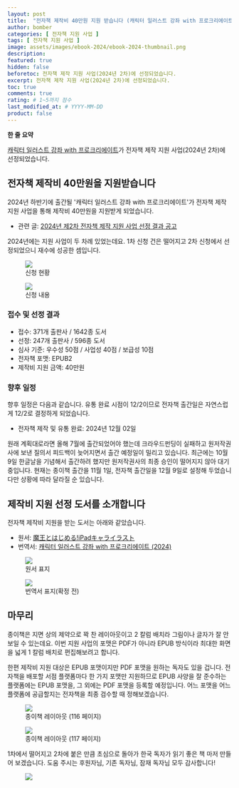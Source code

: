 ```yaml
---
layout: post
title:  "전자책 제작비 40만원 지원 받습니다 (캐릭터 일러스트 강좌 with 프로크리에이트)"
author: bomber
categories: [ 전자책 지원 사업 ]
tags: [ 전자책 지원 사업 ]
image: assets/images/ebook-2024/ebook-2024-thumbnail.png
description: 
featured: true
hidden: false
beforetoc: 전자책 제작 지원 사업(2024년 2차)에 선정되었습니다.
excerpt: 전자책 제작 지원 사업(2024년 2차)에 선정되었습니다.
toc: true
comments: true
rating: # 1~5까지 점수
last_modified_at: # YYYY-MM-DD
product: false
---
```


<div class="note">
    <b>한 줄 요약</b>
    <p><a href="https://zzom.io/character-illustration-with-procreate" target="_blank">캐릭터 일러스트 강좌 with 프로크리에이트</a>가 전자책 제작 지원 사업(2024년 2차)에 선정되었습니다.</p> 
</div>

## 전자책 제작비 40만원을 지원받습니다

2024년 하반기에 출간될 '캐릭터 일러스트 강좌 with 프로크리에이트'가 전자책 제작 지원 사업을 통해 제작비 40만원을 지원받게 되었습니다.

* 관련 글: 
<a href="https://baro.kpipa.or.kr/front/cmmnBbs/bbsMng/cmmnBbsView.do?cntntNo=65&pstNo=100" target="_blank">2024년 제2차 전자책 제작 지원 사업 선정 결과 공고</a>

2024년에는 지원 사업이 두 차례 있었는데요. 1차 신청 건은 떨어지고 2차 신청에서 선정되었으니 재수에 성공한 셈입니다.


<div class="container">
    <div class="row">
        <div class="col ml-auto">
        <figure>
        <img class="rounded" src="{{ site.baseurl }}/assets/images/ebook-2024/1.png" alter="">
        <figcaption>신청 현황</figcaption>
        </figure>
        </div>
    </div>
    <div class="row">
        <div class="col ml-auto">
        <figure>
        <img class="rounded" src="{{ site.baseurl }}/assets/images/ebook-2024/2.png" alter="">
        <figcaption>신청 내용</figcaption>
        </figure>
        </div>
    </div>
</div>

### 접수 및 선정 결과

* 접수: 371개 출판사 / 1642종 도서
* 선정: 247개 출판사 / 596종 도서
* 심사 기준: 우수성 50점 / 사업성 40점 / 보급성 10점
* 전자책 포맷: EPUB2
* 제작비 지원 금액: 40만원

### 향후 일정

향후 일정은 다음과 같습니다. 유통 완료 시점이 12/2이므로 전자책 출간일은 자연스럽게 12/2로 결정하게 되었습니다.

* 전자책 제작 및 유통 완료: 2024년 12월 02일

원래 계획대로라면 올해 7월에 출간되었어야 했는데 크라우드펀딩이 실패하고 원저작권사에 보낸 질의서 피드백이 늦어지면서 출간 예정일이 밀리고 있습니다. 최근에는 10월 9일 한글날을 기념해서 출간하려 했지만 원저작권사의 최종 승인이 떨어지지 않아 대기 중입니다. 현재는 종이책 출간을 11월 1일, 전자책 출간일을 12월 9일로 설정해 두었습니다만 상황에 따라 달라질 순 있습니다.

## 제작비 지원 선정 도서를 소개합니다
전자책 제작비 지원을 받는 도서는 아래와 같았습니다.

* 원서: <a href="https://amzn.asia/d/0X7CBp2" target="_blank">魔王とはじめる!iPadキャライラスト</a>
* 번역서: <a href="https://zzom.io/character-illustration-with-procreate/" target="_blank">캐릭터 일러스트 강좌 with 프로크리에이트 (2024)</a>

<div class="container">
    <div class="row">
        <div class="col ml-auto">
        <figure>
        <img class="rounded" src="{{ site.baseurl }}/assets/images/beta-reading/deep-blizzard-procreate/cover-procreate-ja.png" alter="book cover ja">
        <figcaption>원서 표지</figcaption>
        </figure>
        </div>
        <div class="col ml-auto">
        <figure>
        <img class="rounded" src="{{ site.baseurl }}/assets/images/beta-reading/deep-blizzard-procreate/cover-procreate-ko.png" alter="book cover ko">
        <figcaption>번역서 표지(확정 전)</figcaption>
        </figure>
        </div>
    </div>
</div>

## 마무리
종이책은 지면 상의 제약으로 꽉 찬 레이아웃이고 2 칼럼 배치라 그림이나 글자가 잘 안 보일 수 있는데요. 이번 지원 사업의 포맷은 PDF가 아니라 EPUB 방식이라 최대한 화면을 넓게 1 칼럼 배치로 편집해보려고 합니다.

한편 제작비 지원 대상은 EPUB 포맷이지만 PDF 포맷을 원하는 독자도 있을 겁니다. 전자책을 배포할 서점 플랫폼마다 한 가지 포맷만 지원하므로 EPUB 사양을 잘 준수하는 플랫폼에는 EPUB 포맷을, 그 외에는 PDF 포맷을 등록할 예정입니다. 어느 포맷을 어느 플랫폼에 공급할지는 전자책을 최종 검수할 때 정해보겠습니다.

<div class="container">
    <div class="row">
        <div class="col ml-auto">
        <figure>
        <img class="rounded" src="{{ site.baseurl }}/assets/images/ebook-2024/procreate-text (v1.7 page)_116.png" alter="">
        <figcaption>종이책 레이아웃 (116 페이지)</figcaption>
        </figure>
        </div>
    </div>
    <div class="row">
        <div class="col ml-auto">
        <figure>
        <img class="rounded" src="{{ site.baseurl }}/assets/images/ebook-2024/procreate-text (v1.7 page)_116.png" alter="">
        <figcaption>종이책 레이아웃 (117 페이지)</figcaption>
        </figure>
        </div>
    </div>
</div>

1차에서 떨어지고 2차에 붙은 만큼 초심으로 돌아가 한국 독자가 읽기 좋은 책 마저 만들어 보겠습니다.
도움 주시는 후원자님, 기존 독자님, 잠재 독자님 모두 감사합니다!

<figure>
<img class="medium" src="{{ site.baseurl }}/assets/images/zzom-banner.jpg" alter="present">
</figure>